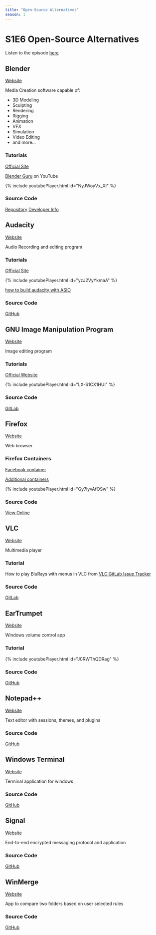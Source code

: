 ```yaml
---
title: "Open-Source Alternatives"
season: 1
---
```

# S1E6 Open-Source Alternatives

Listen to the episode [here](https://fosspod.content.town/episodes/open-source-alternatives)

## Blender
[Website](https://blender.org)

Media Creation software capable of:
- 3D Modeling
- Sculpting
- Rendering
- Rigging
- Animation
- VFX
- Simulation
- Video Editing
- and more...

### Tutorials
[Official Site](https://www.blender.org/support/tutorials/)

[Blender Guru](https://www.youtube.com/watch?v=NyJWoyVx_XI&list=PLjEaoINr3zgEq0u2MzVgAaHEBt--xLB6U) on YouTube

{% include youtubePlayer.html id="NyJWoyVx_XI" %}

### Source Code
[Repository](https://developer.blender.org/diffusion/B/)
[Developer Info](https://www.blender.org/get-involved/developers/)

## Audacity
[Website](https://www.audacityteam.org/)

Audio Recording and editing program

### Tutorials
[Official Site](https://manual.audacityteam.org/#tutorials)

{% include youtubePlayer.html id="yzJ2VyYkmaA" %}

[how to build audacity with ASIO](https://manual.audacityteam.org/man/asio_audio_interface.html#Non-distributable_ASIO_support_in_Audacity)

### Source Code
[GitHub](https://github.com/audacity/audacity)

## GNU Image Manipulation Program
[Website](https://www.gimp.org/)

Image editing program

### Tutorials
[Official Website](https://www.gimp.org/tutorials/)

{% include youtubePlayer.html id="LX-S1CX1HUI" %}

### Source Code
[GitLab](https://gitlab.gnome.org/GNOME/gimp/)

## Firefox
[Website](https://www.mozilla.org/en-US/firefox/new/)

Web browser

### Firefox Containers
[Facebook container](https://addons.mozilla.org/firefox/addon/facebook-container/)

[Additional containers](https://addons.mozilla.org/en-US/firefox/addon/multi-account-containers/)

{% include youtubePlayer.html id="Gy7lyvAfOSw" %}

### Source Code
[View Online](https://searchfox.org/mozilla-central/source)

## VLC
[Website](https://www.videolan.org/vlc/)

Multimedia player

### Tutorial
How to play BluRays with menus in VLC from [VLC GitLab Issue Tracker](https://code.videolan.org/videolan/vlc/-/issues/25979)

### Source Code
[GitLab](https://code.videolan.org/videolan/vlc)

## EarTrumpet
[Website](https://eartrumpet.app/)

Windows volume control app

### Tutorial
{% include youtubePlayer.html id="J0RWThQDRag" %}

### Source Code
[GitHub](https://github.com/File-New-Project/EarTrumpet)

## Notepad++
[Website](https://notepad-plus-plus.org/)

Text editor with sessions, themes, and plugins

### Source Code
[GitHub](https://github.com/notepad-plus-plus/notepad-plus-plus)

## Windows Terminal
[Website](https://www.microsoft.com/en-us/p/windows-terminal/9n0dx20hk701)

Terminal application for windows

### Source Code
[GitHub](https://github.com/Microsoft/Terminal)

## Signal
[Website](https://www.signal.org/)

End-to-end encrypted messaging protocol and application

### Source Code
[GitHub](https://github.com/signalapp)

## WinMerge
[Website](https://winmerge.org/)

App to compare two folders based on user selected rules

### Source Code
[GitHub](https://github.com/winmerge/winmerge)
